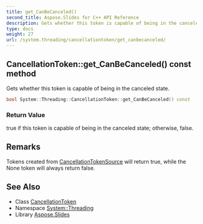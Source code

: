 ```yaml
---
title: get_CanBeCanceled()
second_title: Aspose.Slides for C++ API Reference
description: Gets whether this token is capable of being in the canceled state.
type: docs
weight: 27
url: /system.threading/cancellationtoken/get_canbecanceled/
---
```

## CancellationToken::get_CanBeCanceled() const method


Gets whether this token is capable of being in the canceled state.

```cpp
bool System::Threading::CancellationToken::get_CanBeCanceled() const
```


### Return Value

true if this token is capable of being in the canceled state; otherwise, false.
## Remarks



Tokens created from [CancellationTokenSource](../../cancellationtokensource/) will return true, while the None token will always return false. 

## See Also

* Class [CancellationToken](../)
* Namespace [System::Threading](../../)
* Library [Aspose.Slides](../../../)